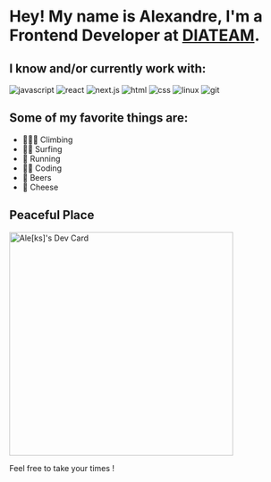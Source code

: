 # Hey! My name is Alexandre, I'm a Frontend Developer at [DIATEAM](https://www.diateam.net/).

## I know and/or currently work with:

![javascript](https://img.shields.io/badge/javascript-f7df1e?&style=for-the-badge&logo=javascript&logoColor=black)
![react](https://img.shields.io/badge/react-61dafb?style=for-the-badge&logo=react&logoColor=black)
![next.js](https://img.shields.io/badge/next.js-000000?style=for-the-badge&logo=next.js&logoColor=white)
![html](https://img.shields.io/badge/html-ec642a?&style=for-the-badge&logo=html5&logoColor=white)
![css](https://img.shields.io/badge/css-007acc?&style=for-the-badge&logo=css3&logoColor=white)
![linux](https://img.shields.io/badge/linux-fcc624?style=for-the-badge&logo=linux&logoColor=black)
![git](https://img.shields.io/badge/git-f05032?style=for-the-badge&logo=git&logoColor=white)

## Some of my favorite things are:

- 🧗🏻‍♂️ Climbing
- 🏄🏻‍ Surfing
- 🏃 Running
- 🧑‍💻 Coding
- 🍺 Beers
- 🧀 Cheese

## Peaceful Place

<a href="https://app.daily.dev/Aleixx"><img src="https://api.daily.dev/devcards/20ddcf53176e4d75adeb87c35f61e78b.png?r=zpq" width="400" alt="Ale[ks]'s Dev Card"/></a>

Feel free to take your times !

